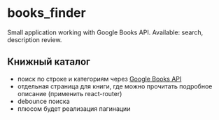 # books_finder

Small application working with Google Books API. Available: search, description review.



## Книжный каталог

* поиск по строке и категориям через [Google Books API](https://developers.google.com/books/docs/v1/using)
* отдельная страница для книги, где можно прочитать подробное описание (применить react-router)
* debounce поиска
* плюсом будет реализация пагинации
